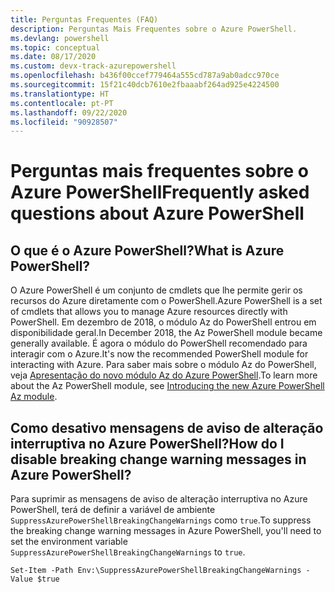 ```yaml
---
title: Perguntas Frequentes (FAQ)
description: Perguntas Mais Frequentes sobre o Azure PowerShell.
ms.devlang: powershell
ms.topic: conceptual
ms.date: 08/17/2020
ms.custom: devx-track-azurepowershell
ms.openlocfilehash: b436f00ccef779464a555cd787a9ab0adcc970ce
ms.sourcegitcommit: 15f21c40dcb7610e2fbaaabf264ad925e4224500
ms.translationtype: HT
ms.contentlocale: pt-PT
ms.lasthandoff: 09/22/2020
ms.locfileid: "90928507"
---
```

# <a name="frequently-asked-questions-about-azure-powershell"></a><span data-ttu-id="21144-103">Perguntas mais frequentes sobre o Azure PowerShell</span><span class="sxs-lookup"><span data-stu-id="21144-103">Frequently asked questions about Azure PowerShell</span></span>

## <a name="what-is-azure-powershell"></a><span data-ttu-id="21144-104">O que é o Azure PowerShell?</span><span class="sxs-lookup"><span data-stu-id="21144-104">What is Azure PowerShell?</span></span>

<span data-ttu-id="21144-105">O Azure PowerShell é um conjunto de cmdlets que lhe permite gerir os recursos do Azure diretamente com o PowerShell.</span><span class="sxs-lookup"><span data-stu-id="21144-105">Azure PowerShell is a set of cmdlets that allows you to manage Azure resources directly with PowerShell.</span></span> <span data-ttu-id="21144-106">Em dezembro de 2018, o módulo Az do PowerShell entrou em disponibilidade geral.</span><span class="sxs-lookup"><span data-stu-id="21144-106">In December 2018, the Az PowerShell module became generally available.</span></span> <span data-ttu-id="21144-107">É agora o módulo do PowerShell recomendado para interagir com o Azure.</span><span class="sxs-lookup"><span data-stu-id="21144-107">It's now the recommended PowerShell module for interacting with Azure.</span></span> <span data-ttu-id="21144-108">Para saber mais sobre o módulo Az do PowerShell, veja [Apresentação do novo módulo Az do Azure PowerShell](/powershell/azure/new-azureps-module-az).</span><span class="sxs-lookup"><span data-stu-id="21144-108">To learn more about the Az PowerShell module, see [Introducing the new Azure PowerShell Az module](/powershell/azure/new-azureps-module-az).</span></span>

## <a name="how-do-i-disable-breaking-change-warning-messages-in-azure-powershell"></a><span data-ttu-id="21144-109">Como desativo mensagens de aviso de alteração interruptiva no Azure PowerShell?</span><span class="sxs-lookup"><span data-stu-id="21144-109">How do I disable breaking change warning messages in Azure PowerShell?</span></span>

<span data-ttu-id="21144-110">Para suprimir as mensagens de aviso de alteração interruptiva no Azure PowerShell, terá de definir a variável de ambiente `SuppressAzurePowerShellBreakingChangeWarnings` como `true`.</span><span class="sxs-lookup"><span data-stu-id="21144-110">To suppress the breaking change warning messages in Azure PowerShell, you'll need to set the environment variable `SuppressAzurePowerShellBreakingChangeWarnings` to `true`.</span></span>

```azurepowershell
Set-Item -Path Env:\SuppressAzurePowerShellBreakingChangeWarnings -Value $true
```
